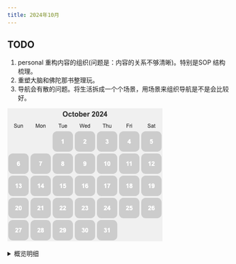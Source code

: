```yaml
---
title: 2024年10月
---
```


## TODO
1. personal 重构内容的组织(问题是：内容的关系不够清晰)。特别是SOP 结构梳理。
2. 重塑大脑和佛陀那书整理玩。
3. 导航会有散的问题。将生活拆成一个个场景，用场景来组织导航是不是会比较好。

![](./images/2024-10.png)

<details>
  <summary>概览明细</summary>

| 日期  | 有氧运动(如跑步 25 分钟)(G*1) | 每周跑 5 公里(G*4)   | 冥想(G*2) | 吃早饭(B*1)   | 吃夜宵(B*2) | 熬夜(B*5)  |
|:----:|:--------------------------:|:------------------:|:---------:|:-----------:|:-----------:|:---------:|
|  01  |        1                   |         0          |     0     |      1      |      0      |     0     |

## 概览
* 体力锻炼
  * 跑步 25分钟。完成情况: 1/25+。 
  * 每周跑一次 5 公里。完成总数: 0/4+。
* 正念
  * 冥想 15 分钟。完成情况: 0/15+。 
  * 蹲坑不玩手机。剩余次数: 0/5-。
* 学习
  * 多邻国: 5+ 个单元。完成情况: 1/25+。
* 饮食: 
  * 不吃早饭。完成情况: 1/5-。
  * 不吃夜宵。完成情况: 0/5-。
* 休息: 
  * 不熬夜。11点30(尽量 11:15)之前睡觉。完成情况:  0/5-。

## Template
* 运动
  * 跑步: 25 分钟
  * 上斜俯卧撑 30×3; 折刀深蹲 20×3; 坐姿屈膝 15×2
* 正念
  * 冥想 15 分钟。
* 学习
  * 多邻国: 7 个单元。
* 信息
* 休息
  * x 睡觉

</detail>

## 01 国庆节
* 运动
  * 跑步: 25 分钟
  * 折刀深蹲 20×3;
* 学习
  * 多邻国: 7 个单元。
* 休息
  * x 睡觉
